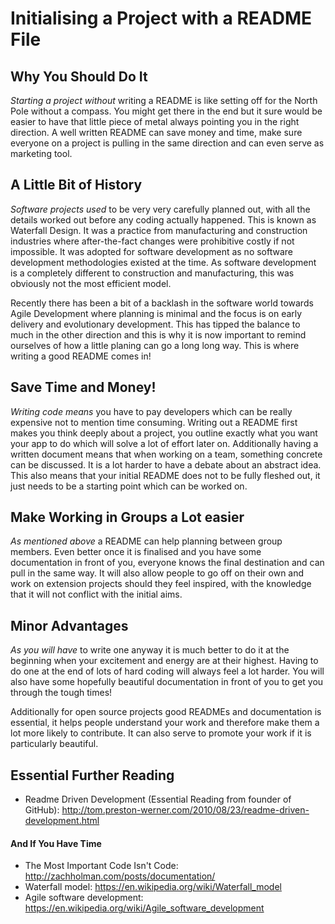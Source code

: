 # Initialising a Project with a README File

## Why You Should Do It

_Starting a project without_ writing a README is like setting off for the North Pole without a compass. You might get there in the end but it sure would be easier to have that little piece of metal always pointing you in the right direction. A well written README can save money and time, make sure everyone on a project is pulling in the same direction and can even serve as marketing tool.

## A Little Bit of History

_Software projects used_ to be very very carefully planned out, with all the details worked out before any coding actually happened. This is known as Waterfall Design. It was a practice from manufacturing and construction industries where after-the-fact changes were prohibitive costly if not impossible. It was adopted for software development as no software development methodologies existed at the time. As software development is a completely different to construction and manufacturing, this was obviously not the most efficient model.

Recently there has been a bit of a backlash in the software world towards Agile Development where planning is minimal and the focus is on early delivery and evolutionary development. This has tipped the balance to much in the other direction and this is why it is now important to remind ourselves of how a little planing can go a long long way. This is where writing a good README comes in!

## Save Time and Money!

_Writing code means_ you have to pay developers which can be really expensive not to mention time consuming. Writing out a README first makes you think deeply about a project, you outline exactly what you want your app to do which will solve a lot of effort later on. Additionally having a written document means that when working on a team, something concrete can be discussed. It is a lot harder to have a debate about an abstract idea. This also means that your initial README does not to be fully fleshed out, it just needs to be a starting point which can be worked on.

## Make Working in Groups a Lot easier

_As mentioned above_ a README can help planning between group members. Even better once it is finalised and you have some documentation in front of you, everyone knows the final destination and can pull in the same way. It will also allow people to go off on their own and work on extension projects should they feel inspired, with the knowledge that it will not conflict with the initial aims.

## Minor Advantages

_As you will have_ to write one anyway it is much better to do it at the beginning when your excitement and energy are at their highest. Having to do one at the end of lots of hard coding will always feel a lot harder. You will also have some hopefully beautiful documentation in front of you to get you through the tough times!

Additionally for open source projects good READMEs and documentation is essential, it helps people understand your work and therefore make them a lot more likely to contribute. It can also serve to promote your work if it is particularly beautiful.

## Essential Further Reading

+ Readme Driven Development (Essential Reading from founder of GitHub): http://tom.preston-werner.com/2010/08/23/readme-driven-development.html

#### And If You Have Time

+ The Most Important Code Isn't Code: http://zachholman.com/posts/documentation/
+ Waterfall model: https://en.wikipedia.org/wiki/Waterfall_model
+ Agile software development:
https://en.wikipedia.org/wiki/Agile_software_development
